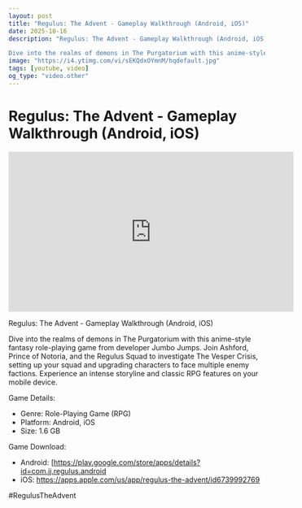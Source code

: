 ```yaml
---
layout: post
title: "Regulus: The Advent - Gameplay Walkthrough (Android, iOS)"
date: 2025-10-16
description: "Regulus: The Advent - Gameplay Walkthrough (Android, iOS)

Dive into the realms of demons in The Purgatorium with this anime-style fantasy role-playing ..."
image: "https://i4.ytimg.com/vi/sEKQdxOYmnM/hqdefault.jpg"
tags: [youtube, video]
og_type: "video.other"
---
```


<script type="application/ld+json">
{
  "@context": "http://schema.org",
  "@type": "VideoObject",
  "name": "Regulus: The Advent - Gameplay Walkthrough (Android, iOS)",
  "description": "Regulus: The Advent - Gameplay Walkthrough (Android, iOS)\n\nDive into the realms of demons in The Purgatorium with this anime-style fantasy role-playing game from developer Jumbo Jumps. Join Ashford, Prince of Notoria, and the Regulus Squad to investigate The Vesper Crisis, setting up your squad and upgrading characters to face multiple enemy factions. Experience an intense storyline and classic RPG features on your mobile device.\n\nGame Details:\n\n- Genre: Role-Playing Game (RPG)\n- Platform: Android, iOS\n- Size: 1.6 GB\n\nGame Download:\n\n- Android: [https://play.google.com/store/apps/details?id=com.jj.regulus.android\n- iOS: https://apps.apple.com/us/app/regulus-the-advent/id6739992769\n\n#RegulusTheAdvent",
  "thumbnailUrl": "https://i4.ytimg.com/vi/sEKQdxOYmnM/hqdefault.jpg",
  "uploadDate": "2025-10-16T15:01:46",
  "embedUrl": "https://www.youtube.com/embed/sEKQdxOYmnM",
  "publisher": {
    "@type": "Person",
    "name": "Celo Zaga"
  },
  "mainEntityOfPage": {
    "@type": "WebPage",
    "@id": "https://celozaga.github.io/2025/10/16/regulus:-the-advent---gameplay-walkthrough-(android,-ios)-sEKQdxOYmnM.html"
  },
  "duration": "PT0M0S"
}
</script>

<script type="application/ld+json">
{
  "@context": "http://schema.org",
  "@type": "BlogPosting",
  "headline": "Regulus: The Advent - Gameplay Walkthrough (Android, iOS)",
  "image": "https://i4.ytimg.com/vi/sEKQdxOYmnM/hqdefault.jpg",
  "publisher": {
    "@type": "Person",
    "name": "Celo Zaga"
  },
  "url": "https://celozaga.github.io/2025/10/16/regulus:-the-advent---gameplay-walkthrough-(android,-ios)-sEKQdxOYmnM.html",
  "datePublished": "2025-10-16T15:01:46",
  "dateCreated": "2025-10-16T15:01:46",
  "dateModified": "2025-10-16T15:01:46",
  "description": "Regulus: The Advent - Gameplay Walkthrough (Android, iOS)\n\nDive into the realms of demons in The Purgatorium with this anime-style fantasy role-playing ...",
  "author": {
    "@type": "Person",
    "name": "Celo Zaga"
  },
  "mainEntityOfPage": {
    "@type": "WebPage",
    "@id": "https://celozaga.github.io/2025/10/16/regulus:-the-advent---gameplay-walkthrough-(android,-ios)-sEKQdxOYmnM.html"
  }
}
</script>

<h1 class="youtube-post-title">Regulus: The Advent - Gameplay Walkthrough (Android, iOS)</h1>

<iframe width="560" height="315" src="https://www.youtube.com/embed/sEKQdxOYmnM" class="youtube-post-embed" frameborder="0" allowfullscreen></iframe>

<p class="youtube-post-description">Regulus: The Advent - Gameplay Walkthrough (Android, iOS)

Dive into the realms of demons in The Purgatorium with this anime-style fantasy role-playing game from developer Jumbo Jumps. Join Ashford, Prince of Notoria, and the Regulus Squad to investigate The Vesper Crisis, setting up your squad and upgrading characters to face multiple enemy factions. Experience an intense storyline and classic RPG features on your mobile device.

Game Details:

- Genre: Role-Playing Game (RPG)
- Platform: Android, iOS
- Size: 1.6 GB

Game Download:

- Android: [https://play.google.com/store/apps/details?id=com.jj.regulus.android
- iOS: https://apps.apple.com/us/app/regulus-the-advent/id6739992769

#RegulusTheAdvent</p>
